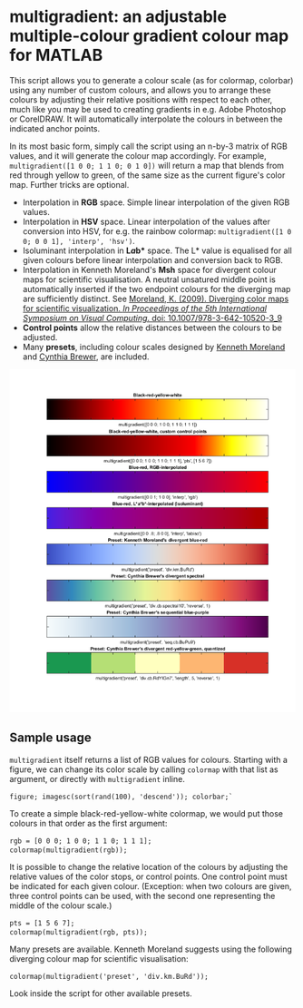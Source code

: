 # multigradient: an adjustable multiple-colour gradient colour map for MATLAB

This script allows you to generate a colour scale (as for colormap, colorbar) using any number of custom colours, and allows you to arrange these colours by adjusting their relative positions with respect to each other, much like you may be used to creating gradients in e.g. Adobe Photoshop or CorelDRAW. It will automatically interpolate the colours in between the indicated anchor points.

In its most basic form, simply call the script using an n-by-3 matrix of RGB values, and it will generate the colour map accordingly. For example, `multigradient([1 0 0; 1 1 0; 0 1 0])` will return a map that blends from red through yellow to green, of the same size as the current figure's color map. Further tricks are optional.

* Interpolation in __RGB__ space. Simple linear interpolation of the given RGB values.
* Interpolation in __HSV__ space. Linear interpolation of the values after conversion into HSV, for e.g. the rainbow colormap: `multigradient([1 0 0; 0 0 1], 'interp', 'hsv')`.
* Isoluminant interpolation in __L*a*b*__ space. The L* value is equalised for all given colours before linear interpolation and conversion back to RGB.
* Interpolation in Kenneth Moreland's __Msh__ space for divergent colour maps for scientific visualisation. A neutral unsatured middle point is automatically inserted if the two endpoint colours for the diverging map are sufficiently distinct. See [Moreland, K. (2009). Diverging color maps for scientific visualization. *In Proceedings of the 5th International Symposium on Visual Computing*. doi: 10.1007/978-3-642-10520-3_9](https://www.kennethmoreland.com/color-maps/ColorMapsExpanded.pdf)
* __Control points__ allow the relative distances between the colours to be adjusted.
* Many __presets__, including colour scales designed by [Kenneth Moreland](https://www.kennethmoreland.com) and [Cynthia Brewer](http://colorbrewer2.org), are included.

![Sample colour scales](./samples.png)

## Sample usage

`multigradient` itself returns a list of RGB values for colours. Starting with a figure, we can change its color scale by calling `colormap` with that list as argument, or directly  with `multigradient` inline.

```
figure; imagesc(sort(rand(100), 'descend')); colorbar;`
```

To create a simple black-red-yellow-white colormap, we would put those colours in that order as the first argument:

```
rgb = [0 0 0; 1 0 0; 1 1 0; 1 1 1];
colormap(multigradient(rgb));
```

It is possible to change the relative location of the colours by adjusting the relative values of the color stops, or control points. One control point must be indicated for each given colour. (Exception: when two colours are given, three control points can be used, with the second one representing the middle of the colour scale.)

``` 
pts = [1 5 6 7];
colormap(multigradient(rgb, pts));
```

Many presets are available. Kenneth Moreland suggests using the following diverging colour map for scientific visualisation:

```
colormap(multigradient('preset', 'div.km.BuRd'));
```

Look inside the script for other available presets.
